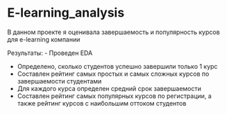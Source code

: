 # E-learning_analysis

В данном проекте я оценивала завершаемость и популярность курсов для e-learning компании

Результаты: - Проведен EDA
- Определено, сколько студентов успешно завершили только 1 курс
- Составлен рейтинг самых простых и самых сложных курсов по завершаемости студентами
- Для каждого курса определен средний срок завершаемости
- Составлен рейтинг самых популярных курсов по регистрации, а также рейтинг курсов с наибольшим оттоком студентов
